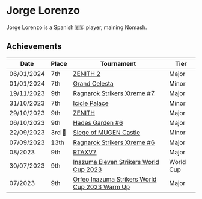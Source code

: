 # Jorge Lorenzo

Jorge Lorenzo is a Spanish :es: player, maining Nomash.

## Achievements

|Date|Place|Tournament|Tier|
|-|-|-|-|
| 06/01/2024 | 7th | [ZENITH 2](../../tournaments/misc/zenith2.md) | Major |
| 01/01/2024 | 7th | [Grand Celesta](../../tournaments/misc/grandcelesta.md) | Minor |
| 19/11/2023 | 9th | [Ragnarok Strikers Xtreme #7](../../tournaments/ragna/ragnax7.md) | Major |
| 31/10/2023 | 7th | [Icicle Palace](../../tournaments/misc/icicle.md) | Minor |
| 29/10/2023 | 9th | [ZENITH](../../tournaments/misc/zenith1.md) | Major |
| 06/10/2023 | 9th | [Hades Garden #6](../../tournaments/hg/hg6.md) | Major |
| 22/09/2023 | 3rd :3rd_place_medal: | [Siege of MUGEN Castle](../../tournaments/misc/mugen.md) | Minor |
| 07/09/2023 | 13th | [Ragnarok Strikers Xtreme #6](../../tournaments/ragna/ragnax6.md) | Major |
| 08/2023 | 9th | [RTAXV7](../../tournaments/rtaxv/rtaxv7.md) | Major |
| 30/07/2023 | 9th | [Inazuma Eleven Strikers World Cup 2023](../../tournaments/worldcup23.md) | World Cup |
| 07/2023 | 9th | [Orfeo Inazuma Strikers World Cup 2023 Warm Up](../../tournaments/misc/orfeowc.md) | Major |
